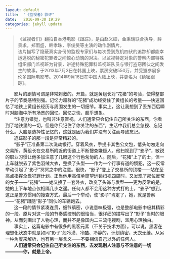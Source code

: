```yaml
---
layout: default
title:  "《监视者》影评"
date:   2016-09-30 19:29
categories: jekyll update
---
```

> 《监视者们》翻拍自香港电影《跟踪》，是由赵义硕，金秉瑞联合执导，薛景求，郑雨盛，韩孝珠，李俊昊等主演的动作剧情片。  
该片描写了隐蔽真实身份的监视专家们与每次受到危机四伏的追踪却都能幸运逃脱的秘密犯罪者之间惊心动魄的对决。以监视特定对象的警察内部特殊组织部门监视班为背景，讲述特殊犯罪科监视班队员与银行盗窃团伙之间发生的故事。于2013年7月3日在韩国上映，票房突破550万，并受邀参展多伦多国际电影节。2014年9月16日在中国大陆上映，并更名为《绝密跟踪》。
  
&#160; &#160; &#160; &#160;影片的剧情可谓是非常刺激的。开篇，就是黄组长对“花猪”的考验，使得整部片子的节奏感特别强。记忆力超群的“花猪”成功经受住了黄组长的考量——快速回忆了地铁上黄组长经历与周围发生的一切细节。事实上，这让我想到了丢东西后瞬时对脑海中所有场景的回忆。回忆之快，超乎想象。  
&#160; &#160; &#160; &#160;“注意力错觉，也叫非注意盲视。人们通常只会记住自己所关注的东西，你看到了地铁里的一切，但是你只记住了你关注的东西“。生活中我们总会忽视、忘记什么。大脑是选择性记忆的，这就是因为我们并没有关注而导致忘记。  
&#160; &#160; &#160; &#160;追踪影子的那一段是异常精彩的。  
&#160; &#160; &#160; &#160;“影子”正准备第二次洗劫银行。穿着风衣，手提卡其色公文包，低头匆匆走向交易所。黄组长在交易所附近的街道上不断搜查嫌疑人。他扫视到了“影子”，敏锐的职业习惯让他多加注意了几眼这个行色匆匆的人。随后，“花猪”上了的士，但一上车就脱去了紫色羽绒大衣，整换了头型——作为一个行事有道的惯犯，这一反常举动引起了“影子”冥冥之中的注意。很快，“影子”登上了交易所的顶楼——站在至高点指挥全盘犯罪计划。正当他用高倍单筒望远镜扫视四周时，又发现了那位反常的女子——“花猪”——她又换了一套外衣，改变了头饰与发型——更为反常的是，她的上下车地点仅相隔几步之遥。任何人都不会用这种方式打的士，“影子”想到，这正是警方惯用的搜查方式。最后一个举动，使“影子”肯定了，她，就是警察——“花猪”跟随“影子”同伙的车辆跑去。  
&#160; &#160; &#160; &#160;这一段的情节紧凑连贯，细节缜密，小说意味极强，也是整部电影中极其精彩的一段。原片对这一段的节奏感控制的很恰当，很详细的描写出了“影子”当时的眼神。从而刻画出了人物心理，而并不是像国内二三流电视剧，滥用心理独白。  
&#160; &#160; &#160; &#160;事实上，这篇电影中有很多的黑客元素（不关于技术方面）。可以说，黑客在理想化状态中就是如同“影子”般冷漠、冷酷、冷静的，计划缜密，天衣无缝。从另一种角度来解析，也有另一层含义——不要相信自己以外的任何人。  
&#160; &#160; &#160; &#160;**人们通常只会记住自己所关注的东西，去发现别人注意与不注意的一切————你，就是上帝。**

